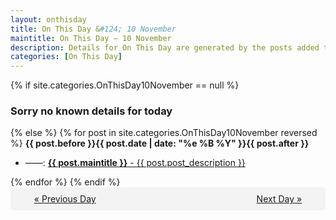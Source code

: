 ```yaml
---
layout: onthisday
title: On This Day &#124; 10 November
maintitle: On This Day — 10 November
description: Details for On This Day are generated by the posts added to the website so the content is subject to changes/updates over time.
categories: [On This Day]
---
```


{% if site.categories.OnThisDay10November == null %}
<h3>Sorry no known details for today</h3>
{% else %}
{% for post in site.categories.OnThisDay10November reversed %}
<strong>{{ post.before }}{{ post.date | date: "%e %B %Y" }}{{ post.after }}</strong>
<ul>
<li> ——: <a class="{{ post.class }}" href="{{ post.url }}"><strong>{{ post.maintitle }}</strong> - {{ post.post_description }}</a></li>
</ul>
{% endfor %}
{% endif %}
<br />
<div style="background-color: #f3f3f3; padding: 10px; border-radius: 5px; text-align: center; display: flex; justify-content: space-evenly;">
<a href="/onthisday/11/11-09">« Previous Day</a>
<span style="visibility:hidden;">[ Visit Leap Year February 29 ]</span>
<a href="/onthisday/11/11-11">Next Day »</a>
</div>
